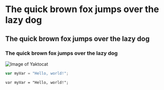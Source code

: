 # The quick brown fox jumps over the lazy dog
## The quick brown fox jumps over the lazy dog
### The quick brown fox jumps over the lazy dog
![Image of Yaktocat](https://octodex.github.com/images/yaktocat.png)

``` javascript
var myVar = "Hello, world!";
```
```
var myVar = "Hello, world!";
```
